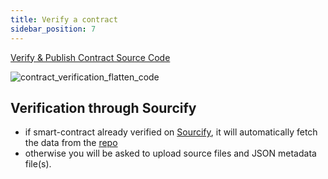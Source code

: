 ```yaml
---
title: Verify a contract
sidebar_position: 7
---
```


[Verify & Publish Contract Source Code](https://aurorascan.dev/verifyContract)

![contract_verification_flatten_code](/img/contract_verification.png)

## Verification through Sourcify

- if smart-contract already verified on [Sourcify](https://sourcify.dev/), it will automatically fetch the data from the [repo](https://repo.sourcify.dev/select-contract/)
- otherwise you will be asked to upload source files and JSON metadata file(s).
